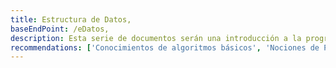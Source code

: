 ```yaml
---
title: Estructura de Datos,
baseEndPoint: /eDatos,
description: Esta serie de documentos serán una introducción a la programación en general. Se abarcarán conceptos básicos
recommendations: ['Conocimientos de algoritmos básicos', 'Nociones de Programación Orientada a Objetos']
---
```



